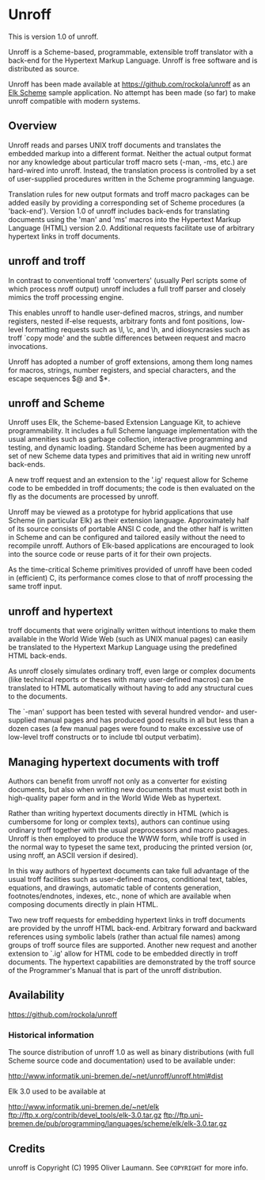 Unroff
======

This is version 1.0 of unroff.

Unroff is a Scheme-based, programmable, extensible troff translator
with a back-end for the Hypertext Markup Language.  Unroff is free
software and is distributed as source.

Unroff has been made available at https://github.com/rockola/unroff as
an [Elk Scheme](https://github.com/rockola/elk-scheme) sample
application.  No attempt has been made (so far) to make unroff
compatible with modern systems.

## Overview

  Unroff reads and parses UNIX troff documents and translates the embedded
  markup into a different format.  Neither the actual output format nor
  any knowledge about particular troff macro sets (-man, -ms, etc.) are
  hard-wired into unroff.  Instead, the translation process is controlled
  by a set of user-supplied procedures written in the Scheme programming
  language.

  Translation rules for new output formats and troff macro packages can
  be added easily by providing a corresponding set of Scheme procedures
  (a 'back-end').  Version 1.0 of unroff includes back-ends for translating
  documents using the 'man' and 'ms' macros into the Hypertext Markup
  Language (HTML) version 2.0.  Additional requests facilitate use of
  arbitrary hypertext links in troff documents.


## unroff and troff

  In contrast to conventional troff 'converters' (usually Perl scripts
  some of which process nroff output) unroff includes a full troff parser
  and closely mimics the troff processing engine.
  
  This enables unroff to handle user-defined macros, strings, and
  number registers, nested if-else requests, arbitrary fonts and font
  positions, low-level formatting requests such as \l, \c, and \h, and
  idiosyncrasies such as troff `copy mode' and the subtle differences
  between request and macro invocations.

  Unroff has adopted a number of groff extensions, among them long names
  for macros, strings, number registers, and special characters, and the
  escape sequences \$@ and \$*.


## unroff and Scheme

  Unroff uses Elk, the Scheme-based Extension Language Kit, to achieve
  programmability.  It includes a full Scheme language implementation
  with the usual amenities such as garbage collection, interactive
  programming and testing, and dynamic loading.  Standard Scheme has
  been augmented by a set of new Scheme data types and primitives that
  aid in writing new unroff back-ends.

  A new troff request and an extension to the '.ig' request allow for
  Scheme code to be embedded in troff documents; the code is then
  evaluated on the fly as the documents are processed by unroff.

  Unroff may be viewed as a prototype for hybrid applications that use
  Scheme (in particular Elk) as their extension language.  Approximately
  half of its source consists of portable ANSI C code, and the other
  half is written in Scheme and can be configured and tailored easily
  without the need to recompile unroff.  Authors of Elk-based applications
  are encouraged to look into the source code or reuse parts of it for
  their own projects.

  As the time-critical Scheme primitives provided of unroff have been
  coded in (efficient) C, its performance comes close to that of nroff
  processing the same troff input.


## unroff and hypertext

  troff documents that were originally written without intentions to
  make them available in the World Wide Web (such as UNIX manual pages)
  can easily be translated to the Hypertext Markup Language using the
  predefined HTML back-ends.

  As unroff closely simulates ordinary troff, even large or complex
  documents (like technical reports or theses with many user-defined
  macros) can be translated to HTML automatically without having to
  add any structural cues to the documents.
  
  The `-man' support has been tested with several hundred vendor- and
  user-supplied manual pages and has produced good results in all but
  less than a dozen cases (a few manual pages were found to make excessive
  use of low-level troff constructs or to include tbl output verbatim).


## Managing hypertext documents with troff

  Authors can benefit from unroff not only as a converter for existing
  documents, but also when writing new documents that must exist both
  in high-quality paper form and in the World Wide Web as hypertext.

  Rather than writing hypertext documents directly in HTML (which is
  cumbersome for long or complex texts), authors can continue using
  ordinary troff together with the usual preprocessors and macro packages.
  Unroff is then employed to produce the WWW form, while troff is used
  in the normal way to typeset the same text, producing the printed
  version (or, using nroff, an ASCII version if desired).

  In this way authors of hypertext documents can take full advantage of
  the usual troff facilities such as user-defined macros, conditional text,
  tables, equations, and drawings, automatic table of contents generation,
  footnotes/endnotes, indexes, etc., none of which are available when
  composing documents directly in plain HTML.

  Two new troff requests for embedding hypertext links in troff documents
  are provided by the unroff HTML back-end.  Arbitrary forward and backward
  references using symbolic labels (rather than actual file names) among
  groups of troff source files are supported.  Another new request and
  another extension to `.ig' allow for HTML code to be embedded directly
  in troff documents.  The hypertext capabilities are demonstrated by
  the troff source of the Programmer's Manual that is part of the unroff
  distribution.


## Availability

  https://github.com/rockola/unroff

### Historical information

  The source distribution of unroff 1.0 as well as binary distributions
  (with full Scheme source code and documentation) used to be available under:

  http://www.informatik.uni-bremen.de/~net/unroff/unroff.html#dist

  Elk 3.0 used to be available at

  http://www.informatik.uni-bremen.de/~net/elk
  ftp://ftp.x.org/contrib/devel_tools/elk-3.0.tar.gz
  ftp://ftp.uni-bremen.de/pub/programming/languages/scheme/elk/elk-3.0.tar.gz

## Credits

unroff is Copyright (C) 1995 Oliver Laumann. See `COPYRIGHT` for more info.



